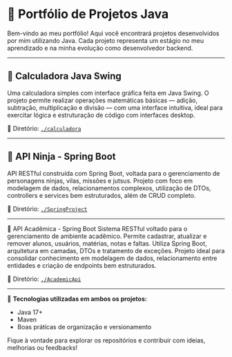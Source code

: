 # 💼 Portfólio de Projetos Java

Bem-vindo ao meu portfólio! Aqui você encontrará projetos desenvolvidos por mim utilizando Java. Cada projeto representa um estágio no meu aprendizado e na minha evolução como desenvolvedor backend.

---

## 🧮 Calculadora Java Swing

Uma calculadora simples com interface gráfica feita em Java Swing. O projeto permite realizar operações matemáticas básicas — adição, subtração, multiplicação e divisão — com uma interface intuitiva, ideal para exercitar lógica e estruturação de código com interfaces desktop.

📁 Diretório: [`./calculadora`](./calculadora)

---

## 🥷 API Ninja - Spring Boot

API RESTful construída com Spring Boot, voltada para o gerenciamento de personagens ninjas, vilas, missões e jutsus. Projeto com foco em modelagem de dados, relacionamentos complexos, utilização de DTOs, controllers e services bem estruturados, além de CRUD completo.

📁 Diretório: [`./SpringProject`](./SpringProject)

---

🏫 API Acadêmica - Spring Boot
Sistema RESTful voltado para o gerenciamento de ambiente acadêmico. Permite cadastrar, atualizar e remover alunos, usuários, matérias, notas e faltas. Utiliza Spring Boot, arquitetura em camadas, DTOs e tratamento de exceções. Projeto ideal para consolidar conhecimento em modelagem de dados, relacionamento entre entidades e criação de endpoints bem estruturados.

📁 Diretório: [`./AcademicApi`](https://github.com/Ramon-Albini/Grupo-3)

---

🎯 **Tecnologias utilizadas em ambos os projetos:**
- Java 17+
- Maven
- Boas práticas de organização e versionamento

Fique à vontade para explorar os repositórios e contribuir com ideias, melhorias ou feedbacks!

